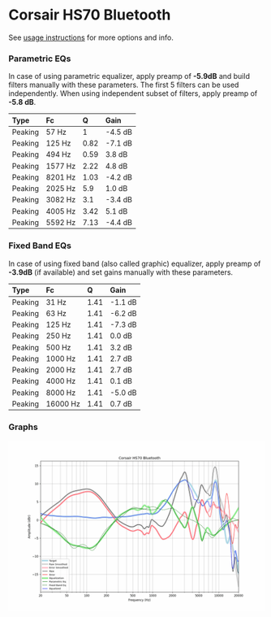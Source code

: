 # Corsair HS70 Bluetooth
See [usage instructions](https://github.com/jaakkopasanen/AutoEq#usage) for more options and info.

### Parametric EQs
In case of using parametric equalizer, apply preamp of **-5.9dB** and build filters manually
with these parameters. The first 5 filters can be used independently.
When using independent subset of filters, apply preamp of **-5.8 dB**.

| Type    | Fc      |    Q | Gain    |
|:--------|:--------|:-----|:--------|
| Peaking | 57 Hz   | 1    | -4.5 dB |
| Peaking | 125 Hz  | 0.82 | -7.1 dB |
| Peaking | 494 Hz  | 0.59 | 3.8 dB  |
| Peaking | 1577 Hz | 2.22 | 4.8 dB  |
| Peaking | 8201 Hz | 1.03 | -4.2 dB |
| Peaking | 2025 Hz | 5.9  | 1.0 dB  |
| Peaking | 3082 Hz | 3.1  | -3.4 dB |
| Peaking | 4005 Hz | 3.42 | 5.1 dB  |
| Peaking | 5592 Hz | 7.13 | -4.4 dB |

### Fixed Band EQs
In case of using fixed band (also called graphic) equalizer, apply preamp of **-3.9dB**
(if available) and set gains manually with these parameters.

| Type    | Fc       |    Q | Gain    |
|:--------|:---------|:-----|:--------|
| Peaking | 31 Hz    | 1.41 | -1.1 dB |
| Peaking | 63 Hz    | 1.41 | -6.2 dB |
| Peaking | 125 Hz   | 1.41 | -7.3 dB |
| Peaking | 250 Hz   | 1.41 | 0.0 dB  |
| Peaking | 500 Hz   | 1.41 | 3.2 dB  |
| Peaking | 1000 Hz  | 1.41 | 2.7 dB  |
| Peaking | 2000 Hz  | 1.41 | 2.7 dB  |
| Peaking | 4000 Hz  | 1.41 | 0.1 dB  |
| Peaking | 8000 Hz  | 1.41 | -5.0 dB |
| Peaking | 16000 Hz | 1.41 | 0.7 dB  |

### Graphs
![](./Corsair%20HS70%20Bluetooth.png)